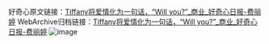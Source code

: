 好奇心原文链接：[Tiffany将爱情化为一句话，“Will you?”_商业_好奇心日报-费丽婷](https://www.qdaily.com/articles/6907.html)
WebArchive归档链接：[Tiffany将爱情化为一句话，“Will you?”_商业_好奇心日报-费丽婷](http://web.archive.org/web/20190623171509/https://www.qdaily.com/articles/6907.html)
![image](http://ww3.sinaimg.cn/large/007d5XDply1g3wb8noxs4j30u02oqkhp)